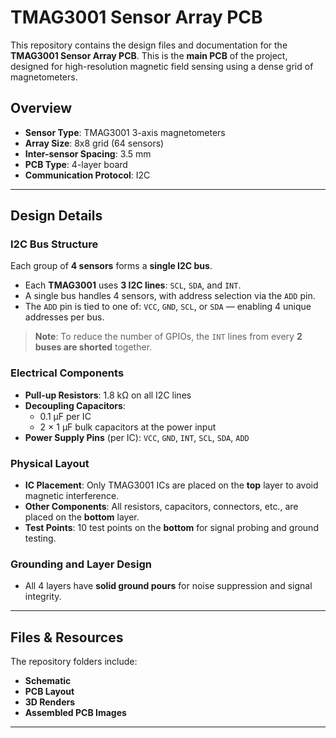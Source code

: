 # TMAG3001 Sensor Array PCB

This repository contains the design files and documentation for the **TMAG3001 Sensor Array PCB**. This is the **main PCB** of the project, designed for high-resolution magnetic field sensing using a dense grid of magnetometers.

## Overview

- **Sensor Type**: TMAG3001 3-axis magnetometers  
- **Array Size**: 8x8 grid (64 sensors)  
- **Inter-sensor Spacing**: 3.5 mm  
- **PCB Type**: 4-layer board  
- **Communication Protocol**: I2C  

---

## Design Details

### I2C Bus Structure

Each group of **4 sensors** forms a **single I2C bus**.  
- Each **TMAG3001** uses **3 I2C lines**: `SCL`, `SDA`, and `INT`.
- A single bus handles 4 sensors, with address selection via the `ADD` pin.
- The `ADD` pin is tied to one of: `VCC`, `GND`, `SCL`, or `SDA` — enabling 4 unique addresses per bus.

> **Note**: To reduce the number of GPIOs, the `INT` lines from every **2 buses are shorted** together.

### Electrical Components

- **Pull-up Resistors**: 1.8 kΩ on all I2C lines  
- **Decoupling Capacitors**:
  - 0.1 µF per IC
  - 2 × 1 µF bulk capacitors at the power input  
- **Power Supply Pins** (per IC): `VCC`, `GND`, `INT`, `SCL`, `SDA`, `ADD`

### Physical Layout

- **IC Placement**: Only TMAG3001 ICs are placed on the **top** layer to avoid magnetic interference.
- **Other Components**: All resistors, capacitors, connectors, etc., are placed on the **bottom** layer.
- **Test Points**: 10 test points on the **bottom** for signal probing and ground testing.

### Grounding and Layer Design

- All 4 layers have **solid ground pours** for noise suppression and signal integrity.

---

## Files & Resources

The repository folders include:
- **Schematic**
- **PCB Layout**
- **3D Renders**
- **Assembled PCB Images**

---
